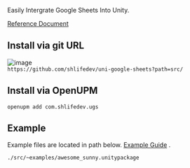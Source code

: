 Easily Intergrate Google Sheets Into Unity.

[Reference Document](https://ugs.shlife.dev)

## Install via git URL 
![image](https://user-images.githubusercontent.com/49047211/215680248-26e2093a-d7e1-462f-9bb4-a81a5699d4f0.png)  
 `https://github.com/shlifedev/uni-google-sheets?path=src/` 
## Install via OpenUPM
`openupm add com.shlifedev.ugs`
## Example
 Example files are located in path below. [Example Guide](https://shlifedev.gitbook.io/unitygooglesheets/example-tutorial/awesome-sunny-land) .
 
 `./src/~examples/awesome_sunny.unitypackage`
 
